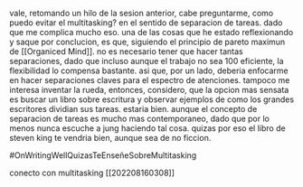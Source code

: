 vale, retomando un hilo de la sesion anterior, cabe preguntarme, como puedo evitar el multitasking? en el sentido de separacion de tareas. dado que me complica mucho eso. una de las cosas que he estado reflexionando y saque por conclucion, es que, siguiendo el principio de pareto maximun de [[Organiced Mind]]. no es necesario tener que hacer tantas separaciones, dado que incluso aunque el trabajo no sea 100 eficiente, la flexibilidad lo compensa bastante.
asi que, por un lado, deberia enfocarme en hacer separaciones claves para el espectro de atenciones. tampoco me interesa inventar la rueda, entonces, considero, que la opcion mas sensata es buscar un libro sobre escritura y observar ejemplos de como los grandes escritores dividian sus tareas. estaria bien. aunque el concepto de separacion de tareas es mucho mas contemporaneo, dado que por lo menos nunca escuche a jung haciendo tal cosa. quizas por eso el libro de steven king te vendria bien, aunque sea de no ficcion.

#OnWritingWellQuizasTeEnseñeSobreMultitasking 


conecto con multitasking [[202208160308]]